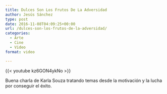 ```yaml
---
title: Dulces Son Los Frutos De La Adversidad
author: Jesús Sánchez
type: post
date: 2016-11-08T04:09:25+00:00
url: /dulces-son-los-frutos-de-la-adversidad/
categories:
  - Arte
  - Cine
  - Video
format: video

---
```

{{< youtube kz6GON4ykNo >}}

Buena charla de Karla Souza tratando temas desde la motivación y la lucha por conseguir el éxito.
